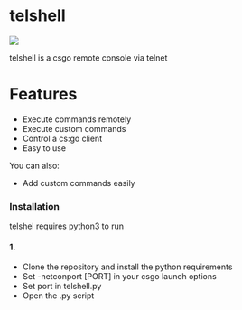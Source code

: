 # telshell
![](https://cdn.discordapp.com/attachments/486915002037436428/870682787747856434/68747470733a2f2f63646e2e646973636f72646170702e636f6d2f6174746163686d656e74732f3736363632343839353733.png)

telshell is a csgo remote console via telnet
# Features

  - Execute commands remotely
  - Execute custom commands
  - Control a cs:go client
  - Easy to use

You can also:
  - Add custom commands easily


### Installation

telshel requires python3 to run
#### 1.
- Clone the repository and install the python requirements
- Set -netconport [PORT] in your csgo launch options
- Set port in telshell.py
- Open the .py script
